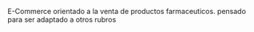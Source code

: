 E-Commerce orientado a la venta de productos farmaceuticos. pensado para ser adaptado a otros rubros

